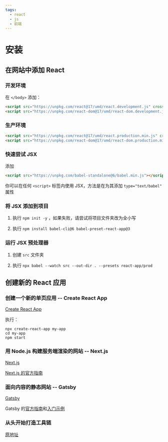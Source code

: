 ```yaml
---
tags:
  - react
  - js
  - 前端
---
```


# 安装

## 在网站中添加 React

### 开发环境

在 `</body>` 添加：

```html
<script src="https://unpkg.com/react@17/umd/react.development.js" crossorigin></script>
<script src="https://unpkg.com/react-dom@17/umd/react-dom.development.js" crossorigin></script>
```

### 生产环境

```html
<script src="https://unpkg.com/react@17/umd/react.production.min.js" crossorigin></script>
<script src="https://unpkg.com/react-dom@17/umd/react-dom.production.min.js" crossorigin></script>
```

### 快速尝试 JSX

添加

```html
<script src="https://unpkg.com/babel-standalone@6/babel.min.js"></script>
```

你可以在任何 `<script>` 标签内使用 JSX，方法是在为其添加 `type="text/babel"` 属性

### 将 JSX 添加到项目

1. 执行 `npm init -y` ，如果失败，请尝试将项目文件夹改为全小写

2. 执行 `npm install babel-cli@6 babel-preset-react-app@3`

### 运行 JSX 预处理器

1. 创建 `src` 文件夹

2. 执行 `npx babel --watch src --out-dir . --presets react-app/prod`

## 创建新的 React 应用

### 创建一个新的单页应用 -- Create React App

[Create React App](https://github.com/facebook/create-react-app)

执行：

```shell
npx create-react-app my-app
cd my-app
npm start
```

### 用 Node.js 构建服务端渲染的网站 -- Next.js

[Next.js](https://nextjs.org/)

[Next.js 的官方指南](https://nextjs.org/learn/)

### 面向内容的静态网站 -- Gatsby

[Gatsby](https://www.gatsbyjs.org/)

Gatsby 的[官方指南](https://www.gatsbyjs.org/docs/)和[入门示例](https://www.gatsbyjs.org/docs/gatsby-starters/)

### 从头开始打造工具链

[原地址](https://zh-hans.reactjs.org/docs/create-a-new-react-app.html#more-flexible-toolchains)
